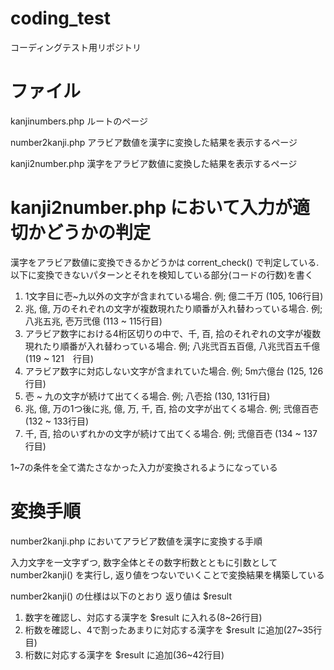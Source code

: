 # coding_test
コーディングテスト用リポジトリ

# ファイル
kanjinumbers.php
ルートのページ

number2kanji.php
アラビア数値を漢字に変換した結果を表示するページ

kanji2number.php
漢字をアラビア数値に変換した結果を表示するページ

# kanji2number.php において入力が適切かどうかの判定
漢字をアラビア数値に変換できるかどうかは corrent_check() で判定している. 以下に変換できないパターンとそれを検知している部分(コードの行数)を書く

  1. 1文字目に壱~九以外の文字が含まれている場合. 例; 億二千万 (105, 106行目)
  2. 兆, 億, 万のそれぞれの文字が複数現れたり順番が入れ替わっている場合. 例; 八兆五兆, 壱万弐億 (113 ~ 115行目)
  3. アラビア数字における4桁区切りの中で、千, 百, 拾のそれぞれの文字が複数現れたり順番が入れ替わっている場合. 例; 八兆弐百五百億, 八兆弐百五千億 (119 ~ 121　行目)
  4. アラビア数字に対応しない文字が含まれていた場合. 例; 5m六億台 (125, 126行目)
  5. 壱 ~ 九の文字が続けて出てくる場合. 例; 八壱拾 (130, 131行目)
  6. 兆, 億, 万の1つ後に兆, 億, 万, 千, 百, 拾の文字が出てくる場合. 例; 弐億百壱 (132 ~ 133行目)
  7. 千, 百, 拾のいずれかの文字が続けて出てくる場合. 例; 弐億百壱 (134 ~ 137行目)
  
1~7の条件を全て満たさなかった入力が変換されるようになっている  



# 変換手順
number2kanji.php においてアラビア数値を漢字に変換する手順

入力文字を一文字ずつ, 数字全体とその数字桁数とともに引数として　number2kanji() を実行し, 返り値をつないでいくことで変換結果を構築している

number2kanji() の仕様は以下のとおり
返り値は $result

  1. 数字を確認し、対応する漢字を $result に入れる(8~26行目)
  2. 桁数を確認し、4で割ったあまりに対応する漢字を $result に追加(27~35行目)
  3. 桁数に対応する漢字を $result に追加(36~42行目)
